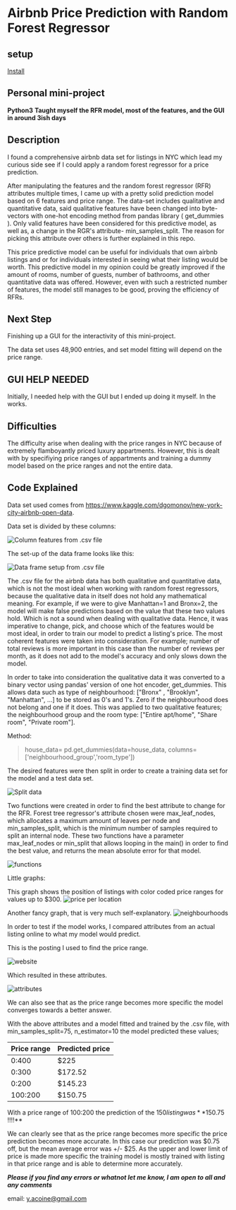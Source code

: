 # Airbnb Price Prediction with Random Forest Regressor

## setup
[Install](docs/INSTALL.md)

## Personal mini-project
**Python3**
**Taught myself the RFR model, most of the features, and the GUI in around 3ish days**
## Description

I found a comprehensive airbnb data set for listings in NYC which lead my curious side see if I could apply a random forest regressor for a price prediction.

After manipulating the features and the random forest regressor (RFR) attributes multiple times, I came up with a pretty solid prediction model based on 6 features and price range. The data-set includes qualitative and quantitative data, said qualitative features have been changed into byte-vectors with one-hot encoding method from pandas library ( get_dummies ). Only valid features have been considered for this predictive model, as well as, a change in the RGR's attribute- min_samples_split. The reason for picking this attribute over others is further explained in this repo.

This price predictive model can be useful for individuals that own airbnb listings and or for individuals interested in seeing what their listing would be worth. This predictive model in my opinion could be greatly improved if the amount of rooms, number of guests, number of bathrooms, and other quantitative data was offered. However, even with such a restricted number of features, the model still manages to be good, proving the efficiency of RFRs.

## Next Step

Finishing up a GUI for the interactivity of this mini-project.

The data set uses 48,900 entries, and set model fitting will depend on the price range.



## GUI HELP NEEDED

Initially, I needed help with the GUI but I ended up doing it myself. In the works.



## Difficulties

The difficulty arise when dealing with the price ranges in NYC because of extremely flamboyantly priced  luxury appartments. However, this is dealt with by specifiying price ranges of appartments and training a dummy model based on the price ranges and not the entire data.

## Code Explained

Data set used comes from https://www.kaggle.com/dgomonov/new-york-city-airbnb-open-data.

Data set is divided by these columns:

![Column features from .csv file](images/column_names.png)

The set-up of the data frame looks like this:

![Data frame setup from .csv file](images/df_setup.png)

The .csv file for the airbnb data has both qualitative and quantitative data, which is not the most ideal when working with random forest regressors, because the qualitative data in itself does not hold any mathematical meaning. For example, if we were to give Manhattan=1 and Bronx=2, the model will make false predictions based on the value that these two values hold. Which is not a sound when dealing with qualitative data. Hence, it was imperative to change, pick, and choose which of the features would be most ideal, in order to train our model to predict a listing's price. The most coherent features were taken into consideration. For example; number of total reviews is more important in this case than the number of reviews per month, as it does not add to the model's accuracy and only slows down the model.

In order to take into consideration the qualitative data it was converted to a binary vector using pandas' version of one hot encoder, get_dummies. This allows data such as type of neighbourhood: ["Bronx" , "Brooklyn", "Manhattan", ...] to be stored as 0's and 1's. Zero if the neighbourhood does not belong and one if it does. This was applied to two qualitative features; the neighbourhood group and the room type: ["Entire apt/home", "Share room", "Private room"].

Method: 
>house_data= pd.get_dummies(data=house_data, columns=['neighbourhood_group','room_type'])

The desired features were then split in order to create a training data set for the model and a test data set.

![Split data](images/split_data.png)


Two functions were created in order to find the best attribute to change for the RFR.
Forest tree regressor's attribute chosen were max_leaf_nodes, which allocates a maximum amount of leaves per node and min_samples_split, which is the minimum number of samples required to split an internal node. These two functions have a parameter max_leaf_nodes or min_split that allows looping in the main() in order to find the best value, and returns the mean absolute error for that model.

![functions](images/function.png)


Little graphs:

This graph shows the position of listings with color coded price ranges for values up to $300.
![price per location](images/price_loc.png)



Another fancy graph, that is very much self-explanatory. 
![neighbourhoods](images/neigh_loc.png)



In order to test if the model works, I compared attributes from an actual listing online to what my model would predict.

This is the posting I used to find the price range.

![website](images/website_test.png)

Which resulted in these attributes.

![attributes](images/test_numbers.png)

We can also see that as the price range becomes more specific the model converges towards a better answer.

With the above attributes and a model fitted and trained by the .csv file, with min_samples_split=75, n_estimator=10 the model predicted these values;

|               Price range               |         Predicted price          |
| --------------------------------------- | -------------------------------- |
|                  0:400                  |              $225                | 
|                  0:300                  |              $172.52             |
|                  0:200                  |              $145.23             | 
|                  100:200                |              $150.75             | 



With a price range of $100:$200 the prediction of the $150 listing was **$150.75 !!!!**

We can clearly see that as the price range becomes more specific the price prediction becomes more accurate. In this case our prediction was $0.75 off, but the mean average error was +/- $25. As the upper and lower limit of price is made more specific the training model is mostly trained with listing in that price range and is able to determine more accurately. 



***Please if you find any errors or whatnot let me know, I am open to all and any comments***

email: y.acoine@gmail.com
